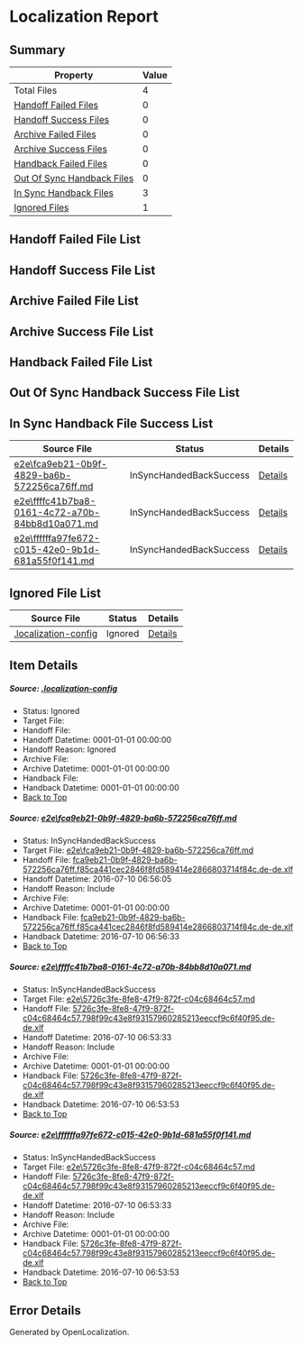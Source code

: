 # <a name='report-top'></a> Localization Report

## Summary
 Property | Value 
 -------- | ----- 
 Total Files | 4
[ Handoff Failed Files ](#handoff-failed-list)| 0
[ Handoff Success Files ](#handoff-success-list)| 0
[ Archive Failed Files ](#archive-failed-list)| 0
[ Archive Success Files ](#archive-success-list)| 0
[ Handback Failed Files ](#handback-failed-list)| 0
[ Out Of Sync Handback Files ](#outofsync-handback-success-list)| 0
[ In Sync Handback Files ](#insync-handback-success-list)| 3
[ Ignored Files ](#ignored-list)| 1

## <a name='handoff-failed-list'></a> Handoff Failed File List

## <a name='handoff-success-list'></a> Handoff Success File List

## <a name='archive-failed-list'></a> Archive Failed File List

## <a name='archive-success-list'></a> Archive Success File List

## <a name='handback-failed-list'></a> Handback Failed File List

## <a name='outofsync-handback-success-list'></a> Out Of Sync Handback Success File List

## <a name='insync-handback-success-list'></a> In Sync Handback File Success List
 Source File | Status | Details 
 ----------- | ------ | ------- 
 [e2e\fca9eb21-0b9f-4829-ba6b-572256ca76ff.md](https://github.com/OpenLocalizationTestOrg/oltest/blob/1260138a7385fedfce65f272870fc66b019df082/e2e/fca9eb21-0b9f-4829-ba6b-572256ca76ff.md) | InSyncHandedBackSuccess | [Details](#b7c977348ab7f2acef95577277adfa744acafb831)
 [e2e\ffffc41b7ba8-0161-4c72-a70b-84bb8d10a071.md](https://github.com/OpenLocalizationTestOrg/oltest/blob/263108a0a2b02d01ea6454757e9386a03c9ac434/e2e/ffffc41b7ba8-0161-4c72-a70b-84bb8d10a071.md) | InSyncHandedBackSuccess | [Details](#562a9296fa8476d370b834a22604bf0b3d0144fe2)
 [e2e\ffffffa97fe672-c015-42e0-9b1d-681a55f0f141.md](https://github.com/OpenLocalizationTestOrg/oltest/blob/1260138a7385fedfce65f272870fc66b019df082/e2e/ffffffa97fe672-c015-42e0-9b1d-681a55f0f141.md) | InSyncHandedBackSuccess | [Details](#562a9296fa8476d370b834a22604bf0b3d0144fe3)

## <a name='ignored-list'></a> Ignored File List
 Source File | Status | Details 
 ----------- | ------ | ------- 
 [.localization-config](https://github.com/OpenLocalizationTestOrg/oltest/blob/1260138a7385fedfce65f272870fc66b019df082/.localization-config) | Ignored | [Details](#3d4f252ac210baf56311d7e97dcc2db10974dbd20)

## Item Details
##### <a name='3d4f252ac210baf56311d7e97dcc2db10974dbd20'></a> Source: [.localization-config](https://github.com/OpenLocalizationTestOrg/oltest/blob/1260138a7385fedfce65f272870fc66b019df082/.localization-config)
* Status: Ignored
* Target File: 
* Handoff File: 
* Handoff Datetime: 0001-01-01 00:00:00
* Handoff Reason: Ignored
* Archive File: 
* Archive Datetime: 0001-01-01 00:00:00
* Handback File: 
* Handback Datetime: 0001-01-01 00:00:00
* [Back to Top](#report-top)

##### <a name='b7c977348ab7f2acef95577277adfa744acafb831'></a> Source: [e2e\fca9eb21-0b9f-4829-ba6b-572256ca76ff.md](https://github.com/OpenLocalizationTestOrg/oltest/blob/1260138a7385fedfce65f272870fc66b019df082/e2e/fca9eb21-0b9f-4829-ba6b-572256ca76ff.md)
* Status: InSyncHandedBackSuccess
* Target File: [e2e\fca9eb21-0b9f-4829-ba6b-572256ca76ff.md](https://github.com/OpenLocalizationTestOrg/oltest-dede-fly/blob/82e98196fb9a101f083a8d8cac3ff127a1d1c76f/e2e/fca9eb21-0b9f-4829-ba6b-572256ca76ff.md)
* Handoff File: [fca9eb21-0b9f-4829-ba6b-572256ca76ff.f85ca441cec2846f8fd589414e2866803714f84c.de-de.xlf](https://github.com/OpenLocalizationTestOrg/olhandoff-e2e/blob/806e119c8e88ec097066c90f5f12b02444830a49/ol-handoff/OpenLocalizationTestOrg/oltest-dede-fly/ci/ht/fca9eb21-0b9f-4829-ba6b-572256ca76ff.f85ca441cec2846f8fd589414e2866803714f84c.de-de.xlf)
* Handoff Datetime: 2016-07-10 06:56:05
* Handoff Reason: Include
* Archive File: 
* Archive Datetime: 0001-01-01 00:00:00
* Handback File: [fca9eb21-0b9f-4829-ba6b-572256ca76ff.f85ca441cec2846f8fd589414e2866803714f84c.de-de.xlf](https://github.com/OpenLocalizationTestOrg/olhandback-e2e/blob/ffe356209ad91433c8acae214a71d8454899238f/ol-handback/OpenLocalizationTestOrg/oltest-dede-fly/ci/ht/fca9eb21-0b9f-4829-ba6b-572256ca76ff.f85ca441cec2846f8fd589414e2866803714f84c.de-de.xlf)
* Handback Datetime: 2016-07-10 06:56:33
* [Back to Top](#report-top)

##### <a name='562a9296fa8476d370b834a22604bf0b3d0144fe2'></a> Source: [e2e\ffffc41b7ba8-0161-4c72-a70b-84bb8d10a071.md](https://github.com/OpenLocalizationTestOrg/oltest/blob/263108a0a2b02d01ea6454757e9386a03c9ac434/e2e/ffffc41b7ba8-0161-4c72-a70b-84bb8d10a071.md)
* Status: InSyncHandedBackSuccess
* Target File: [e2e\5726c3fe-8fe8-47f9-872f-c04c68464c57.md](https://github.com/OpenLocalizationTestOrg/oltest-dede-fly/blob/3d5c553d7c39a9feaae67b72fc0fbf7e9c6fad1d/e2e/5726c3fe-8fe8-47f9-872f-c04c68464c57.md)
* Handoff File: [5726c3fe-8fe8-47f9-872f-c04c68464c57.798f99c43e8f93157960285213eeccf9c6f40f95.de-de.xlf](https://github.com/OpenLocalizationTestOrg/olhandoff-e2e/blob/cd4366a4b81bd73efa9740e547d66b37c5bc2d79/ol-handoff/OpenLocalizationTestOrg/oltest-dede-fly/ci/ht/5726c3fe-8fe8-47f9-872f-c04c68464c57.798f99c43e8f93157960285213eeccf9c6f40f95.de-de.xlf)
* Handoff Datetime: 2016-07-10 06:53:33
* Handoff Reason: Include
* Archive File: 
* Archive Datetime: 0001-01-01 00:00:00
* Handback File: [5726c3fe-8fe8-47f9-872f-c04c68464c57.798f99c43e8f93157960285213eeccf9c6f40f95.de-de.xlf](https://github.com/OpenLocalizationTestOrg/olhandback-e2e/blob/de7b65e17c5666dbb5269dfcdc47465950cd4c3c/ol-handback/OpenLocalizationTestOrg/oltest-dede-fly/ci/ht/5726c3fe-8fe8-47f9-872f-c04c68464c57.798f99c43e8f93157960285213eeccf9c6f40f95.de-de.xlf)
* Handback Datetime: 2016-07-10 06:53:53
* [Back to Top](#report-top)

##### <a name='562a9296fa8476d370b834a22604bf0b3d0144fe3'></a> Source: [e2e\ffffffa97fe672-c015-42e0-9b1d-681a55f0f141.md](https://github.com/OpenLocalizationTestOrg/oltest/blob/1260138a7385fedfce65f272870fc66b019df082/e2e/ffffffa97fe672-c015-42e0-9b1d-681a55f0f141.md)
* Status: InSyncHandedBackSuccess
* Target File: [e2e\5726c3fe-8fe8-47f9-872f-c04c68464c57.md](https://github.com/OpenLocalizationTestOrg/oltest-dede-fly/blob/3d5c553d7c39a9feaae67b72fc0fbf7e9c6fad1d/e2e/5726c3fe-8fe8-47f9-872f-c04c68464c57.md)
* Handoff File: [5726c3fe-8fe8-47f9-872f-c04c68464c57.798f99c43e8f93157960285213eeccf9c6f40f95.de-de.xlf](https://github.com/OpenLocalizationTestOrg/olhandoff-e2e/blob/cd4366a4b81bd73efa9740e547d66b37c5bc2d79/ol-handoff/OpenLocalizationTestOrg/oltest-dede-fly/ci/ht/5726c3fe-8fe8-47f9-872f-c04c68464c57.798f99c43e8f93157960285213eeccf9c6f40f95.de-de.xlf)
* Handoff Datetime: 2016-07-10 06:53:33
* Handoff Reason: Include
* Archive File: 
* Archive Datetime: 0001-01-01 00:00:00
* Handback File: [5726c3fe-8fe8-47f9-872f-c04c68464c57.798f99c43e8f93157960285213eeccf9c6f40f95.de-de.xlf](https://github.com/OpenLocalizationTestOrg/olhandback-e2e/blob/de7b65e17c5666dbb5269dfcdc47465950cd4c3c/ol-handback/OpenLocalizationTestOrg/oltest-dede-fly/ci/ht/5726c3fe-8fe8-47f9-872f-c04c68464c57.798f99c43e8f93157960285213eeccf9c6f40f95.de-de.xlf)
* Handback Datetime: 2016-07-10 06:53:53
* [Back to Top](#report-top)


## Error Details

Generated by OpenLocalization.
